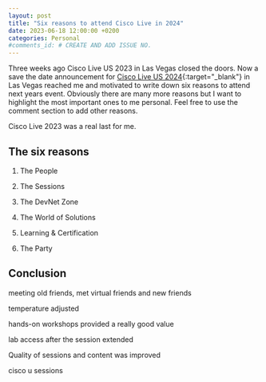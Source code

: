 ```yaml
---
layout: post
title: "Six reasons to attend Cisco Live in 2024"
date: 2023-06-18 12:00:00 +0200
categories: Personal
#comments_id: # CREATE AND ADD ISSUE NO.
---
```


Three weeks ago Cisco Live US 2023 in Las Vegas closed the doors. Now a save the date announcement for [Cisco Live US 2024](https://www.ciscolive.com/global/cisco-live-2024.html#:~:text=Cisco%20Live%20will%20be%20held,2024%20in%20Las%20Vegas%2C%20Nevada.){:target="_blank"} in Las Vegas reached me and motivated to write down six reasons to attend next years event. Obviously there are many more reasons but I want to highlight the most important ones to me personal. Feel free to use the comment section to add other reasons.

Cisco Live 2023 was a real last for me.

## The six reasons

1. The People

2. The Sessions

3. The DevNet Zone

4. The World of Solutions

5. Learning & Certification

6. The Party

## Conclusion

meeting old friends, met virtual friends and new friends

temperature adjusted

hands-on workshops provided a really good value

lab access after the session extended

Quality of sessions and content was improved

cisco u sessions
